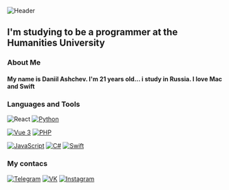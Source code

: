 ﻿![Header](https://github.com/D1gout/D1gout/blob/main/assets/univer.gif)

## I'm studying to be a programmer at the Humanities University

### About Me

#### My name is Daniil Ashchev. I'm 21 years old... i study in Russia. I love Mac and Swift

### Languages and Tools

![React](https://img.shields.io/badge/-React-0d1117?style=for-the-badge&logo=React)
[![Python](https://img.shields.io/badge/-Python-0d1117?style=for-the-badge&logo=Python&logoColor=#3776AB)](https://github.com/D1gout/Python)

[![Vue 3](https://img.shields.io/badge/-Vue_3-0d1117?style=for-the-badge&logo=Vue.js&logoColor=#4FC08D)](https://github.com/D1gout/Vue3)
[![PHP](https://img.shields.io/badge/-PHP-0d1117?style=for-the-badge&logo=Laravel&logoColor=#FF2D20)](https://github.com/D1gout/Vue3)

[![JavaScript](https://img.shields.io/badge/-JavaScript-0d1117?style=for-the-badge&logo=JavaScript&logoColor=#F7DF1E)](https://github.com/D1gout/JScript)
[![C#](https://img.shields.io/badge/-CSharp-0d1117?style=for-the-badge&logo=CSharp&logoColor=blue)](https://github.com/D1gout/CSHARP)
[![Swift](https://img.shields.io/badge/-Swift-0d1117?style=for-the-badge&logo=Swift&logoColor=#F05138)](https://github.com/D1gout/SWIFT)

### My contacs

[![Telegram](https://img.shields.io/badge/-Telegram-0d1117?style=for-the-badge&logo=telegram&logoColor=fffdfe)](https://t.me/Aweyout)
[![VK](https://img.shields.io/badge/-Vkontakte-0d1117?style=for-the-badge&logo=VK&logoColor=b789e9)](https://vk.com/id179778662)
[![Instagram](https://img.shields.io/badge/-Instagram-0d1117?style=for-the-badge&logo=Instagram&logoColor=cc3f88)](https://www.instagram.com/my_aweyout)
